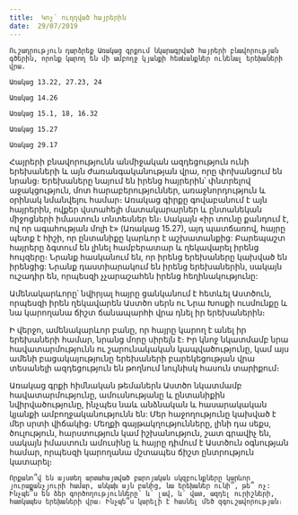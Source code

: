 ```yaml
---
title:  Կոչ` ուղղված հայրերին
date:  29/07/2019
---
```


`Ուշադրություն դարձրեք Առակաց գրքում նկարագրված հայրերի բնավորության գծերին, որոնք կարող են մի ամբողջ կյանքի հետևանքներ ունենալ երեխաների վրա.`

`Առակաց 13.22, 27.23, 24`

`Առակաց 14.26`

`Առակաց 15.1, 18, 16.32`

`Առակաց 15.27`

`Առակաց 29.17`

Հայրերի բնավորությունն անմիջական ազդեցություն ունի երեխաների և այն ժառանգականության վրա, որը փոխանցում են նրանց։ Երեխաները նայում են իրենց հայրերին՝ փնտրելով աջակցություն, մոտ հարաբերություններ, առաջնորդություն և օրինակ նմանվելու համար։ Առակաց գիրքը գովաբանում է այն հայրերին, ովքեր վստահելի մատակարարներ և ընտանեկան միջոցների իմաստուն տնտեսներ են։ Սակայն «իր տունը քանդում է, ով որ ագահության մոլի է» (Առակաց 15.27), այդ պատճառով, հայրը պետք է հիշի, որ ընտանիքը կարևոր է աշխատանքից: Բարեպաշտ հայրերը ձգտում են լինել համբերատար և ղեկավարել իրենց հույզերը։ Նրանք հասկանում են, որ իրենց երեխաները կախված են իրենցից: Նրանք դաստիարակում են իրենց երեխաներին, սակայն ուշադիր են, որպեսզի չչարաշահեն իրենց հեղինակությունը:

Ամենակարևորը՝ նվիրյալ հայրը ցանկանում է հետևել Աստծուն, որպեսզի իրեն ղեկավարեն Աստծո սերն ու Նրա Խոսքի ուսմունքը և նա կարողանա ճիշտ ճանապարհի վրա դնել իր երեխաներին։

Ի վերջո, ամենակարևոր բանը, որ հայրը կարող է անել իր երեխաների համար, նրանց մորը սիրելն է։ Իր կնոջ նկատմամբ նրա հավատարմությունն ու շարունակական կապվածությունը, կամ այս ամենի բացակայությունը երեխաների բարեկեցության վրա տեսանելի ազդեցություն են թողնում նույնիսկ հասուն տարիքում։

Առակաց գրքի հիմնական թեմաներն Աստծո նկատմամբ հավատարմությունը, ամուսնությանը և ընտանիքին նվիրվածությունը, ինչպես նաև անձնական և հասարակական կյանքի ամբողջականությունն են: Մեր հաջողությունը կախված է մեր սրտի վիճակից։ Մեղքի գայթակղությունները, լինի դա սեքս, ծուլություն, հարստություն կամ իշխանություն, շատ գրավիչ են, սակայն իմաստուն ամուսինը և հայրը դիմում է Աստծուն օգնության համար, որպեսզի կարողանա մշտապես ճիշտ ընտրություն կատարել։

`Որքանո՞վ են այստեղ արտահայտված բարոյական սկզբունքները կարևոր յուրաքանչյուրի համար, անկախ այն բանից, նա երեխաներ ունի՞, թե՞ ոչ: Ինչպե՞ս են ձեր գործողությունները՝ և՛ լավ, և՛ վատ, ազդել ուրիշների, հատկապես երեխաների վրա։ Ինչպե՞ս կարելի է հասնել մեծ զգուշավորության։`
